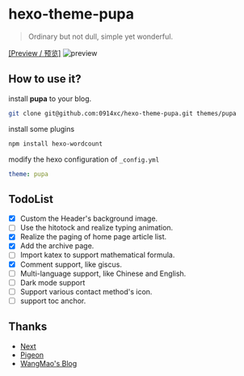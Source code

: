 # hexo-theme-pupa
> Ordinary but not dull, simple yet wonderful.

[[Preview / 预览]](https://blog.weixiaochen.cn)
![preview](https://cdn.jsdelivr.net/gh/wxc0914/image/426bba5a0bd8da6328c58be8ee07ed96.png)

## How to use it?

install **pupa** to your blog.
```bash
git clone git@github.com:0914xc/hexo-theme-pupa.git themes/pupa
```

install some plugins
```bash
npm install hexo-wordcount
```

modify the hexo configuration of `_config.yml`
```yaml
theme: pupa
```

## TodoList
- [x] Custom the Header's background image.
- [ ] Use the hitotock and realize typing animation.
- [x] Realize the paging of home page article list.
- [x] Add the archive page.
- [ ] Import katex to support mathematical formula.
- [x] Comment support, like giscus. 
- [ ] Multi-language support, like Chinese and English.
- [ ] Dark mode support
- [ ] Support various contact method's icon.
- [ ] support toc anchor.

## Thanks
+ [Next](https://theme-next.iissnan.com/)
+ [Pigeon](https://demo.novcu.com/pigeon/)
+ [WangMao's Blog](https://blog.wangmao.me/)
